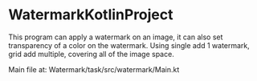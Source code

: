 # WatermarkKotlinProject

This program can apply a watermark on an image, it can also set transparency of a color on the watermark. Using single add 1 watermark, grid add multiple,
covering all of the image space.

Main file at: Watermark/task/src/watermark/Main.kt
